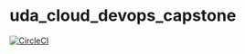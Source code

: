 # uda_cloud_devops_capstone

[![CircleCI](https://dl.circleci.com/status-badge/img/gh/canhbk/uda_cloud_devops_capstone/tree/main.svg?style=svg)](https://dl.circleci.com/status-badge/redirect/gh/canhbk/uda_cloud_devops_capstone/tree/main)
